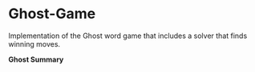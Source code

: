 # Ghost-Game

Implementation of the Ghost word game that includes a solver that finds winning moves. 

**Ghost Summary**
